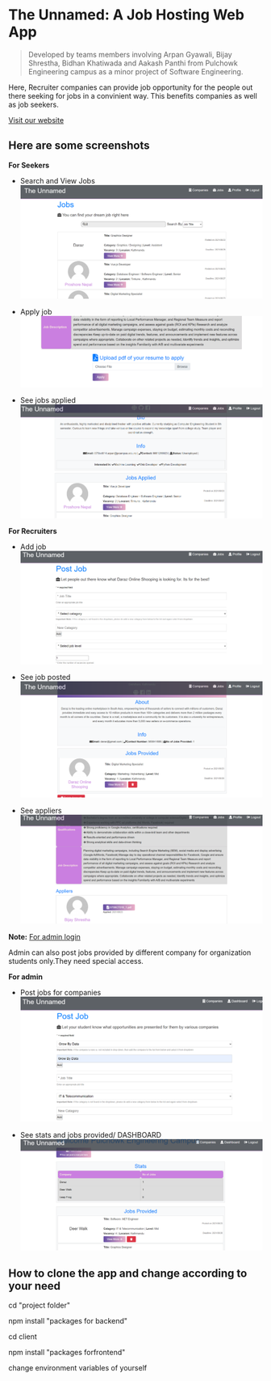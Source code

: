 # The Unnamed: A Job Hosting Web App

> Developed by teams members involving Arpan Gyawali, Bijay Shrestha, Bidhan Khatiwada and Aakash Panthi from Pulchowk Engineering campus as a minor project of Software Engineering.

Here, Recruiter companies can provide job opportunity for the people out there seeking for jobs in a convinient way. This benefits companies as well as job seekers.

[Visit our website](https://damp-spire-73123.herokuapp.com/)

## Here are some screenshots

**For Seekers**

- Search and View Jobs
  ![seekers screenshot](Seeker.png)

- Apply job
  ![seekers screenshot](Seekers2.png)

- See jobs applied
  ![seekers screenshot](seeker1.png)

**For Recruiters**

- Add job
  ![recruiters screenshot](recruiter.png)

- See job posted
  ![recruiters screenshot](recruiter1.png)

- See appliers
  ![recruiters screenshot](Recruiter2.png)

**Note:**
[For admin login](https://damp-spire-73123.herokuapp.com/login-admin/)

Admin can also post jobs provided by different company for organization students only.They need special access.

**For admin**

- Post jobs for companies
  ![admin_screenshot](admn2.png)
  
- See stats and jobs provided/ DASHBOARD
  ![admin screenshot](admin.png)

## How to clone the app and change according to your need

cd "project folder"

npm install "packages for backend"

cd client

npm install "packages forfrontend"

change environment variables of yourself
